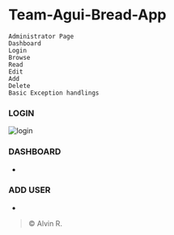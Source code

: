# Team-Agui-Bread-App

 ```
 Administrator Page
 Dashboard
 Login
 Browse
 Read
 Edit
 Add
 Delete
 Basic Exception handlings
```
### LOGIN
![login](https://user-images.githubusercontent.com/108253315/213421843-a28ffb94-0b69-486b-b999-992b3ddc90bd.png)


### DASHBOARD
-

### ADD USER
-



>    © Alvin R.
